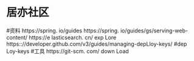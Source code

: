 # 居亦社区

#资料
https://spring. io/guides
https://spring. io/guides/gs/serving-web-content/
https://e lasticsearch. cn/ exp Lore
https:://developer.github.com/v3/guides/managing-depLloy-keys/ #dep Loy-keys
#工具
https://git-scm. com/ down Load
